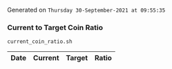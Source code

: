 Generated on `Thursday 30-September-2021 at 09:55:35`

### Current to Target Coin Ratio
`current_coin_ratio.sh`

Date|Current|Target|Ratio
---|---|---|---
